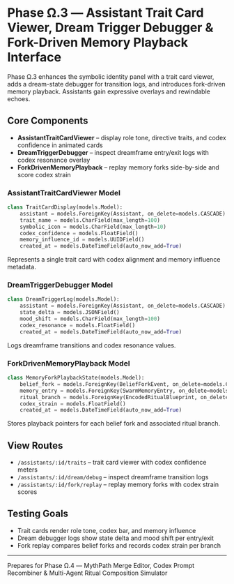 # Phase Ω.3 — Assistant Trait Card Viewer, Dream Trigger Debugger & Fork-Driven Memory Playback Interface

Phase Ω.3 enhances the symbolic identity panel with a trait card viewer, adds a dream-state debugger for transition logs, and introduces fork-driven memory playback. Assistants gain expressive overlays and rewindable echoes.

## Core Components
- **AssistantTraitCardViewer** – display role tone, directive traits, and codex confidence in animated cards
- **DreamTriggerDebugger** – inspect dreamframe entry/exit logs with codex resonance overlay
- **ForkDrivenMemoryPlayback** – replay memory forks side-by-side and score codex strain

### AssistantTraitCardViewer Model
```python
class TraitCardDisplay(models.Model):
    assistant = models.ForeignKey(Assistant, on_delete=models.CASCADE)
    trait_name = models.CharField(max_length=100)
    symbolic_icon = models.CharField(max_length=10)
    codex_confidence = models.FloatField()
    memory_influence_id = models.UUIDField()
    created_at = models.DateTimeField(auto_now_add=True)
```
Represents a single trait card with codex alignment and memory influence metadata.

### DreamTriggerDebugger Model
```python
class DreamTriggerLog(models.Model):
    assistant = models.ForeignKey(Assistant, on_delete=models.CASCADE)
    state_delta = models.JSONField()
    mood_shift = models.CharField(max_length=100)
    codex_resonance = models.FloatField()
    created_at = models.DateTimeField(auto_now_add=True)
```
Logs dreamframe transitions and codex resonance values.

### ForkDrivenMemoryPlayback Model
```python
class MemoryForkPlaybackState(models.Model):
    belief_fork = models.ForeignKey(BeliefForkEvent, on_delete=models.CASCADE)
    memory_entry = models.ForeignKey(SwarmMemoryEntry, on_delete=models.CASCADE)
    ritual_branch = models.ForeignKey(EncodedRitualBlueprint, on_delete=models.CASCADE)
    codex_strain = models.FloatField()
    created_at = models.DateTimeField(auto_now_add=True)
```
Stores playback pointers for each belief fork and associated ritual branch.

## View Routes
- `/assistants/:id/traits` – trait card viewer with codex confidence meters
- `/assistants/:id/dream/debug` – inspect dreamframe transition logs
- `/assistants/:id/fork/replay` – replay memory forks with codex strain scores

## Testing Goals
- Trait cards render role tone, codex bar, and memory influence
- Dream debugger logs show state delta and mood shift per entry/exit
- Fork replay compares belief forks and records codex strain per branch

---
Prepares for Phase Ω.4 — MythPath Merge Editor, Codex Prompt Recombiner & Multi-Agent Ritual Composition Simulator
